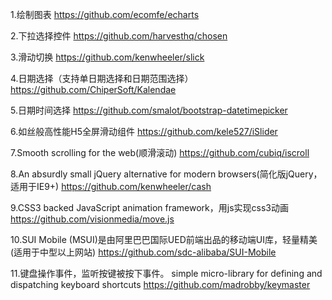 1.绘制图表
https://github.com/ecomfe/echarts

2.下拉选择控件
https://github.com/harvesthq/chosen

3.滑动切换
https://github.com/kenwheeler/slick

4.日期选择（支持单日期选择和日期范围选择）
https://github.com/ChiperSoft/Kalendae

5.日期时间选择
https://github.com/smalot/bootstrap-datetimepicker

6.如丝般高性能H5全屏滑动组件
https://github.com/kele527/iSlider

7.Smooth scrolling for the web(顺滑滚动)
https://github.com/cubiq/iscroll

8.An absurdly small jQuery alternative for modern browsers(简化版jQuery，适用于IE9+)
https://github.com/kenwheeler/cash

9.CSS3 backed JavaScript animation framework，用js实现css3动画
https://github.com/visionmedia/move.js

10.SUI Mobile (MSUI)是由阿里巴巴国际UED前端出品的移动端UI库，轻量精美(适用于中型以上网站)
https://github.com/sdc-alibaba/SUI-Mobile

11.键盘操作事件，监听按键被按下事件。 simple micro-library for defining and dispatching keyboard shortcuts
https://github.com/madrobby/keymaster
